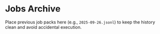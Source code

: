 # Jobs Archive

Place previous job packs here (e.g., `2025-09-26.jsonl`) to keep the history clean and avoid accidental execution.
